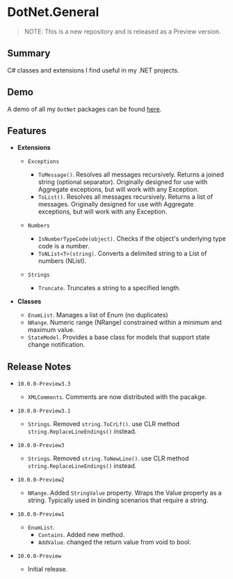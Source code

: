 # DotNet.General

> NOTE: This is a new repository and is released as a Preview version.

## Summary
C# classes and extensions I find useful in my .NET projects.

## Demo
A demo of all my `DotNet` packages can be found [here](https://github.com/marqdouj/dotnet.demo).

## Features
- **Extensions**
  - `Exceptions`
    - `ToMessage()`. Resolves all messages recursively. Returns a joined string (optional separator).
    Originally designed for use with Aggregate exceptions, but will work with any Exception.
    - `ToList()`. Resolves all messages recursively. Returns a list of messages.
    Originally designed for use with Aggregate exceptions, but will work with any Exception.

  - `Numbers`
    - `IsNumberTypeCode(object)`. Checks if the object's underlying type code is a number.
    - `ToNList<T>(string)`. Converts a delimited string to a List of numbers (NList).

  - `Strings`
    - `Truncate`. Truncates a string to a specified length.

- **Classes**
  - `EnumList`. Manages a list of Enum (no duplicates)
  - `NRange`. Numeric range (NRange) constrained within a minimum and maximum value.
  - `StateModel`. Provides a base class for models that support state change notification.

## Release Notes
- `10.0.0-Preview3.3`
  - `XMLComments`. Comments are now distributed with the pacakge.

- `10.0.0-Preview3.1`
  - `Strings`. Removed `string.ToCrLf()`. use CLR method `string.ReplaceLineEndings()` instead.

- `10.0.0-Preview3`
  - `Strings`. Removed `string.ToNewLine()`. use CLR method `string.ReplaceLineEndings()` instead.

- `10.0.0-Preview2`
  - `NRange`. Added `StringValue` property. Wraps the Value property as a string.
    Typically used in binding scenarios that require a string.

- `10.0.0-Preview1`
  - `EnumList`.
    - `Contains`. Added new method.
    - `AddValue`. changed the return value from void to bool.

- `10.0.0-Preview`
  - Initial release.
